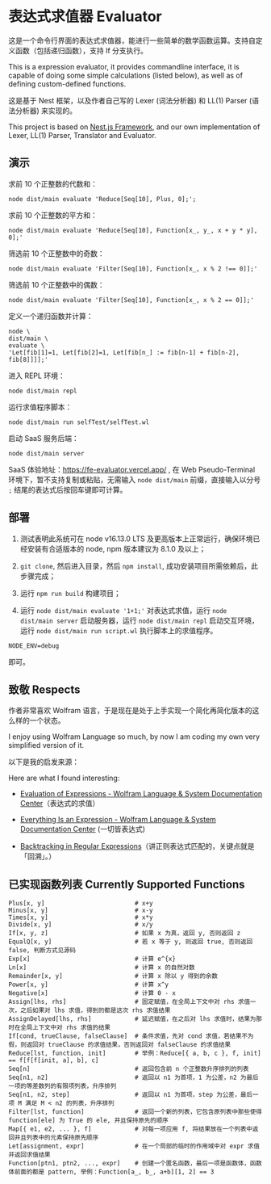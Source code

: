 # 表达式求值器 Evaluator

这是一个命令行界面的表达式求值器，能进行一些简单的数学函数运算。支持自定义函数（包括递归函数），支持 If 分支执行。

This is a expression evaluator, it provides commandline interface, it is capable of doing some simple calculations (listed below), as well as of defining custom-defined functions.

这是基于 Nest 框架，以及作者自己写的 Lexer (词法分析器) 和 LL(1) Parser (语法分析器) 来实现的。

This project is based on [Nest.js Framework](https://nestjs.com/), and our own implementation of Lexer, LL(1) Parser, Translator and Evaluator.

## 演示

求前 10 个正整数的代数和：

```
node dist/main evaluate 'Reduce[Seq[10], Plus, 0];';
```

求前 10 个正整数的平方和：

```
node dist/main evaluate 'Reduce[Seq[10], Function[x_, y_, x + y * y], 0];'
```

筛选前 10 个正整数中的奇数：

```
node dist/main evaluate 'Filter[Seq[10], Function[x_, x % 2 !== 0]];'
```

筛选前 10 个正整数中的偶数：

```
node dist/main evaluate 'Filter[Seq[10], Function[x_, x % 2 == 0]];'
```

定义一个递归函数并计算：

```
node \
dist/main \
evaluate \
'Let[fib[1]=1, Let[fib[2]=1, Let[fib[n_] := fib[n-1] + fib[n-2], fib[8]]]];'
```

进入 REPL 环境：

```
node dist/main repl
```

运行求值程序脚本：

```
node dist/main run selfTest/selfTest.wl
```

启动 SaaS 服务后端：

```
node dist/main server
```

SaaS 体验地址：https://fe-evaluator.vercel.app/ , 在 Web Pseudo-Terminal 环境下，暂不支持复制或粘贴，无需输入 `node dist/main` 前缀，直接输入以分号 `;` 结尾的表达式后按回车键即可计算。

## 部署

1. 测试表明此系统可在 node v16.13.0 LTS 及更高版本上正常运行，确保环境已经安装有合适版本的 node, npm 版本建议为 8.1.0 及以上；

2. `git clone`, 然后进入目录，然后 `npm install`, 成功安装项目所需依赖后，此步骤完成；

3. 运行 `npm run build` 构建项目；

4. 运行 `node dist/main evaluate '1+1;'` 对表达式求值，运行 `node dist/main server` 启动服务器，运行 `node dist/main repl` 启动交互环境，运行 `node dist/main run script.wl` 执行脚本上的求值程序。

```
NODE_ENV=debug
```

即可。

## 致敬 Respects

作者非常喜欢 Wolfram 语言，于是现在是处于上手实现一个简化再简化版本的这么样的一个状态。

I enjoy using Wolfram Language so much, by now I am coding my own very simplified version of it.

以下是我的启发来源：

Here are what I found interesting:

- [Evaluation of Expressions - Wolfram Language & System Documentation Center](https://reference.wolfram.com/language/tutorial/EvaluationOfExpressions.html)（表达式的求值）

- [Everything Is an Expression - Wolfram Language & System Documentation Center](https://reference.wolfram.com/language/tutorial/Expressions.html) (一切皆表达式)

- [Backtracking in Regular Expressions](https://docs.microsoft.com/en-us/dotnet/standard/base-types/backtracking-in-regular-expressions)（讲正则表达式匹配的，关键点就是「回溯」。）

## 已实现函数列表 Currently Supported Functions

```
Plus[x, y]                         # x+y
Minus[x, y]                        # x-y
Times[x, y]                        # x*y
Divide[x, y]                       # x/y
If[x, y, z]                        # 如果 x 为真，返回 y, 否则返回 z
EqualQ[x, y]                       # 若 x 等于 y, 则返回 true, 否则返回 false, 判断方式见源码
Exp[x]                             # 计算 e^{x}
Ln[x]                              # 计算 x 的自然对数
Remainder[x, y]                    # 计算 x 除以 y 得到的余数
Power[x, y]                        # 计算 x^y
Negative[x]                        # 计算 0 - x
Assign[lhs, rhs]                   # 固定赋值，在全局上下文中对 rhs 求值一次，之后如果对 lhs 求值，得到的都是这次 rhs 求值结果
AssignDelayed[lhs, rhs]            # 延迟赋值，在之后对 lhs 求值时，结果为那时在全局上下文中对 rhs 求值的结果
If[cond, trueClause, falseClause]  # 条件求值，先对 cond 求值，若结果不为假，则返回对 trueClause 的求值结果，否则返回对 falseClause 的求值结果
Reduce[lst, function, init]        # 举例：Reduce[{ a, b, c }, f, init] == f[f[f[init, a], b], c]
Seq[n]                             # 返回包含前 n 个正整数升序排列的列表
Seq[n1, n2]                        # 返回以 n1 为首项，1 为公差，n2 为最后一项的等差数列的有限项列表，升序排列
Seq[n1, n2, step]                  # 返回以 n1 为首项，step 为公差，最后一项 M 满足 M < n2 的列表，升序排列
Filter[lst, function]              # 返回一个新的列表，它包含原列表中那些使得 function[ele] 为 True 的 ele, 并且保持原先的顺序
Map[{ e1, e2, ... }, f]            # 对每一项应用 f, 将结果放在一个列表中返回并且列表中的元素保持原先顺序
Let[assignment, expr]              # 在一个局部的临时的作用域中对 expr 求值并返回求值结果
Function[ptn1, ptn2, ..., expr]    # 创建一个匿名函数，最后一项是函数体，函数体前面的都是 pattern, 举例：Function[a_, b_, a+b][1, 2] == 3
```
